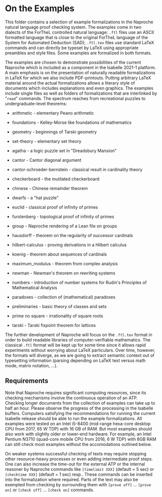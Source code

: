# On the Examples

This folder contains a selection of example formalizations in the Naproche natural language proof checking system. The examples come in two dialects of the ForTheL controlled natural language: `.ftl` files use an ASCII formatted language that is close to the original ForTheL language of the System for Automated Deduction (SAD); `.ftl.tex` files use standard LaTeX commands and can directly be typeset by LaTeX using appropriate preambles and style files.
Some examples are formalized in both formats.

The examples are chosen to demonstrate possibilities of the current Naproche which is included as a component in the Isabelle 2021-1 platform. A main emphasis is on the presentation of naturally readable formalizations in LaTeX for which we also include PDF-printouts. Putting arbitrary LaTeX material around the actual formalizations allows a literary style of documents which includes explanations and even graphics. The examples include single files as well as folders of formalizations that are interlinked by "`read`" commands. The spectrum reaches from recreational puzzles to undergraduate-level theorems:

* arithmetic - elementary Peano arithmetic

* foundations - Kelley-Morse like foundations of mathematics

* geometry - beginnings of Tarski geometry

* set-theory - elementary set theory

* agatha - a logic puzzle set in "Dreadsbury Mansion"

* cantor - Cantor diagonal argument

* cantor-schroeder-bernstein - classical result in cardinality theory

* checkerboard - the mutilated checkerboard

* chinese - Chinese remainder theorem

* dwarfs - a "hat puzzle"

* euclid - classical proof of infinity of primes

* furstenberg - topological proof of infinity of primes

* group - Naproche rendering of a Lean file on groups

* hausdorff - theorem on the regularity of successor cardinals

* hilbert-calculus - proving derivations in a Hilbert calculus

* koenig - theorem about sequences of cardinals

* maximum_modulus - theorem from complex analysis

* newman - Newman's theorem on rewriting systems

* numbers - introduction of number systems for Rudin's Principles of Mathematical Analysis

* paradoxes - collection of (mathematical) paradoxes

* preliminaries - basic theory of classes and sets

* prime no square - irrationality of square roots

* tarski - Tarski fixpoint theorem for lattices

The further development of Naproche will focus on the `.ftl.tex` format in order to build readable libraries of computer-verifiable mathematics. The classical `.ftl` format will be kept up for some time since it allows rapid experiments without worrying about LaTeX particulars. Over time, however, the formats will diverge, as we are going to extract semantic context out of typesetting information (parsing depending on LaTeX text versus math mode, matrix notation, ...).


## Requirements

Note that Naproche requires significant computing resources,
since its checking mechanisms involve the continuous operation of an ATP.
Checking longer documents from the collection of examples can take up to half an hour.
Please observe the progress of the processing in the Isabelle buffers.
Computers satisfying the recommendations for running the current Isabelle release
should be able to run the example formalizations.
All examples were tested on an Intel i5-8400 (mid-range hexa-core desktop CPU from 2017, 65 W TDP) with 16 GB of RAM.
But most examples should also work with slightly older or lower-end hardware.
For example, an Intel Pentium N3710 (quad-core mobile CPU from 2016, 6 W TDP) with 8GB RAM can
still check most examples without the accomodations outlined below.

On weaker systems successful checking of texts may require stopping other resource-heavy processes or even adding intermediate proof steps.
One can also increase the time-out for the external ATP 
or the internal reasoner by Naproche commands like
`[timelimit XXX]` (default = 5 sec) or `[checktime XXX]` (default = 1 sec) resp..
These commands can be inserted into the formalization where required.
Parts of the text may also be exempted from checking by surrounding them with
`[prove off]` ... `[prove on]` or `[check off]` ... `[check on]` commands.
